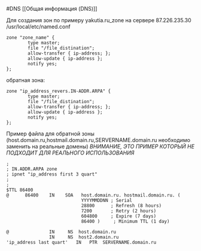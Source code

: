 #DNS [[Общая информация (DNS)]]

Для создания зон по примеру yakutia.ru_zone на сервере 87.226.235.30 /usr/local/etc/named.conf

```
zone "zone_name" {
		type master;
		file "/file_distination";
		allow-transfer { ip-address; };
		allow-update { ip-address };
		notify yes;
};
```
обратная зона: 
```
zone "ip_address_revers.IN-ADDR.ARPA" {
		type master;
		file "/file_distination";
		allow-transfer { ip-address; };
		allow-update { ip-address };
		notify yes;
};
```

Пример файла для обратной зоны (host.domain.ru,hostmail.domain.ru,SERVERNAME.domain.ru необходимо заменить на реальные домены)
*ВНИМАНИЕ, ЭТО ПРИМЕР КОТОРЫЙ НЕ ПОДХОДИТ ДЛЯ РЕАЛЬНОГО ИСПОЛЬЗОВАНИЯ*
```
;
; IN.ADDR.ARPA zone 
; ipnet "ip_address first 3 quart"
;
;
$TTL 86400
@      86400    IN    SOA   host.domain.ru. hostmail.domain.ru. (
							YYYYMMDDNN ; Serial
							28800      ; Refresh (8 hours)
							7200       ; Retry (2 hours)
							604800     ; Expire (7 days)
							86400 )     ; Minimum TTL (1 day)

@               IN     NS  host.domain.ru
                IN     NS  host2.domain.ru
'ip_address last quart'   IN   PTR  SERVERNAME.domain.ru

```